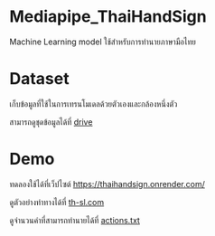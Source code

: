 # Mediapipe_ThaiHandSign
Machine Learning model ใช้สำหรับการทำนายภาษามือไทย
# Dataset
เก็บข้อมูลที่ใช้ในการเทรนโมเดลด้วยตัวเองและกล้องหนึ่งตัว

สามารถดูชุดข้อมูลได้ที่ [drive](https://drive.google.com/drive/u/0/folders/1KYh-4drGo-J1xYOIgOe9ldKfKVsviWBA)
# Demo
ทดลองใช้ได้ที่เว็ปไซต์ https://thaihandsign.onrender.com/

ดูตัวอย่างท่าทางได้ที่ [th-sl.com](https://www.th-sl.com/)

ดูจำนวนคำที่สามารถทำนายได้ที่ [actions.txt](https://github.com/Annerez/Mediapipe_ThaiHandSign/blob/main/actions.txt)

